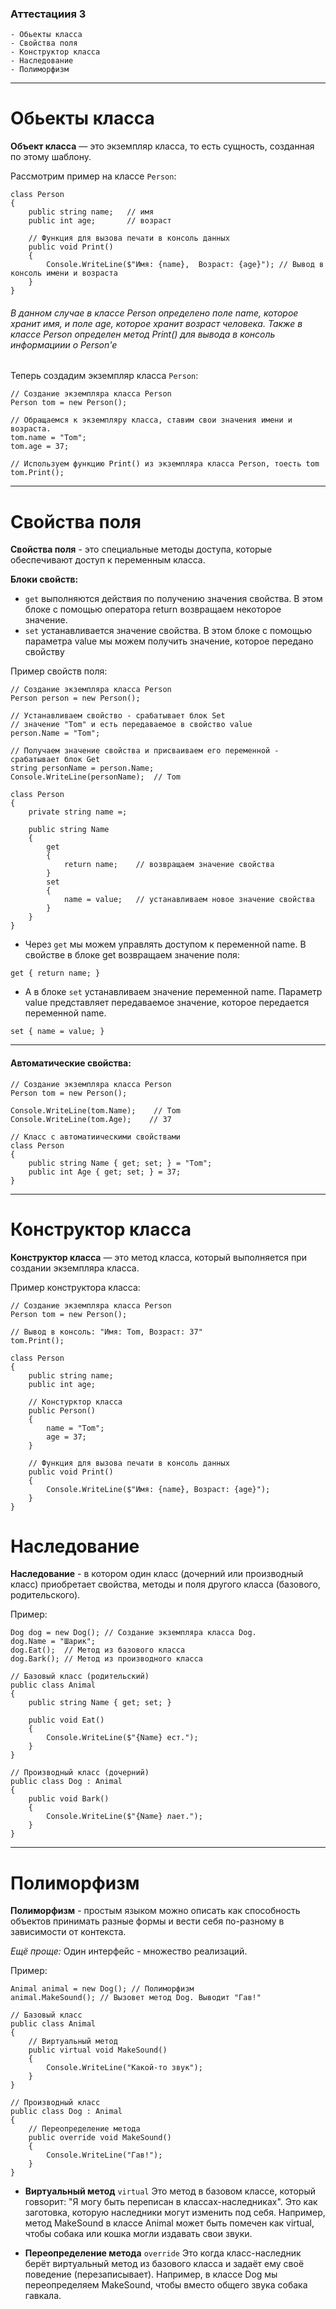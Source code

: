 ### Аттестациия 3
```
- Обьекты класса
- Свойства поля
- Конструктор класса
- Наследование 
- Полиморфизм
```

---

# Обьекты класса
**Объект класса** — это экземпляр класса, то есть сущность, созданная по этому шаблону.

Рассмотрим пример на классе `Person`:
```
class Person 
{
    public string name;   // имя
    public int age;       // возраст
 
    // Функция для вызова печати в консоль данных
    public void Print()
    {
        Console.WriteLine($"Имя: {name},  Возраст: {age}"); // Вывод в консоль имени и возраста
    }
}
```
###### В данном случае в классе Person определено поле name, которое хранит имя, и поле age, которое хранит возраст человека. Также в классе Person определен метод Print() для вывода в консоль информациии о Person'e

Теперь создадим экземпляр класса `Person`:
```
// Создание экземпляра класса Person
Person tom = new Person();  

// Обращаемся к экземпляру класса, ставим свои значения имени и возраста.
tom.name = "Tom";
tom.age = 37;

// Используем функцию Print() из экземпляра класса Person, тоесть tom
tom.Print();
```

---
# Свойства поля
**Свойства поля** - это специальные методы доступа, которые обеспечивают доступ к переменным класса. 

**Блоки свойств:**
* `get` выполняются действия по получению значения свойства. В этом блоке с помощью оператора return возвращаем некоторое значение.
* `set` устанавливается значение свойства. В этом блоке с помощью параметра value мы можем получить значение, которое передано свойству

Пример свойств поля:
```
// Создание экземпляра класса Person
Person person = new Person();
 
// Устанавливаем свойство - срабатывает блок Set
// значение "Tom" и есть передаваемое в свойство value
person.Name = "Tom";
 
// Получаем значение свойства и присваиваем его переменной - срабатывает блок Get
string personName = person.Name;
Console.WriteLine(personName);  // Tom
 
class Person
{
    private string name =;
 
    public string Name
    {
        get
        {
            return name;    // возвращаем значение свойства
        }
        set
        {
            name = value;   // устанавливаем новое значение свойства
        }
    }
}
```

* Через ``get`` мы можем управлять доступом к переменной name. В свойстве в блоке get возвращаем значение поля:
```
get { return name; }
```

* А в блоке ``set`` устанавливаем значение переменной name. Параметр value представляет передаваемое значение, которое передается переменной name.
```
set { name = value; }
```

---

#### Автоматические свойства:
```
// Создание экземпляра класса Person
Person tom = new Person();
 
Console.WriteLine(tom.Name);    // Tom
Console.WriteLine(tom.Age);    // 37

// Класс с автоматиическими свойствами
class Person
{
    public string Name { get; set; } = "Tom";
    public int Age { get; set; } = 37;
}
```

---

# Конструктор класса
**Конструктор класса** — это метод класса, который выполняется при создании экземпляра класса.

Пример конструктора класса:
```
// Создание экземпляра класса Person
Person tom = new Person();

// Вывод в консоль: "Имя: Tom, Возраст: 37"
tom.Print();   

class Person 
{
    public string name;
    public int age;

    // Констурктор класса
    public Person()
    {
        name = "Tom";
        age = 37;
    }

    // Функция для вызова печати в консоль данных
    public void Print()
    {
        Console.WriteLine($"Имя: {name}, Возраст: {age}");
    }
}
```

# Наследование
**Наследование** - в котором один класс (дочерний или производный класс) приобретает свойства, методы и поля другого класса (базового, родительского).

Пример:
```
Dog dog = new Dog(); // Создание экземпляра класса Dog.
dog.Name = "Шарик";
dog.Eat();  // Метод из базового класса
dog.Bark(); // Метод из производного класса

// Базовый класс (родительский)
public class Animal
{
    public string Name { get; set; }

    public void Eat()
    {
        Console.WriteLine($"{Name} ест.");
    }
}

// Производный класс (дочерний)
public class Dog : Animal
{
    public void Bark()
    {
        Console.WriteLine($"{Name} лает.");
    }
}
```

---

# Полиморфизм
**Полиморфизм** - простым языком можно описать как способность объектов принимать разные формы и вести себя по-разному в зависимости от контекста.

*Ещё проще:* Один интерфейс - множество реализаций.

Пример:
```
Animal animal = new Dog(); // Полиморфизм
animal.MakeSound(); // Вызовет метод Dog. Выводит "Гав!"

// Базовый класс
public class Animal
{
    // Виртуальный метод
    public virtual void MakeSound()
    {
        Console.WriteLine("Какой-то звук");
    }
}

// Производный класс
public class Dog : Animal
{
    // Переопределение метода
    public override void MakeSound()
    {
        Console.WriteLine("Гав!");
    }
}
```

* **Виртуальный метод** `virtual`
Это метод в базовом классе, который говsорит: "Я могу быть переписан в классах-наследниках". Это как заготовка, которую наследники могут изменить под себя. Например, метод MakeSound в классе Animal может быть помечен как virtual, чтобы собака или кошка могли издавать свои звуки.

* **Переопределение метода** `override`
Это когда класс-наследник берёт виртуальный метод из базового класса и задаёт ему своё поведение (перезаписывает). Например, в классе Dog мы переопределяем MakeSound, чтобы вместо общего звука собака гавкала.